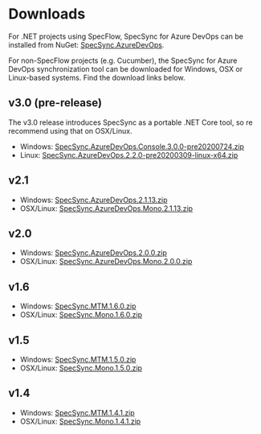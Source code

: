 # Downloads

For .NET projects using SpecFlow, SpecSync for Azure DevOps can be installed from NuGet: [SpecSync.AzureDevOps](https://www.nuget.org/packages/SpecSync.AzureDevOps/).

For non-SpecFlow projects \(e.g. Cucumber\), the SpecSync for Azure DevOps synchronization tool can be downloaded for Windows, OSX or Linux-based systems. Find the download links below.

## v3.0 \(pre-release\)

The v3.0 release introduces SpecSync as a portable .NET Core tool, so re recommend using that on OSX/Linux. 

* Windows: [SpecSync.AzureDevOps.Console.3.0.0-pre20200724.zip](https://www.specsolutions.eu/media/specsync/SpecSync.AzureDevOps.Console.3.0.0-pre20200724.zip)
* Linux: [SpecSync.AzureDevOps.2.2.0-pre20200309-linux-x64.zip](https://www.specsolutions.eu/media/specsync/SpecSync.AzureDevOps.2.2.0-pre20200309-linux-x64.zip)

## v2.1

* Windows: [SpecSync.AzureDevOps.2.1.13.zip](https://www.specsolutions.eu/media/specsync/SpecSync.AzureDevOps.2.1.13.zip)
* OSX/Linux: [SpecSync.AzureDevOps.Mono.2.1.13.zip](https://www.specsolutions.eu/media/specsync/SpecSync.AzureDevOps.Mono.2.1.13.zip)

## v2.0

* Windows: [SpecSync.AzureDevOps.2.0.0.zip](https://www.specsolutions.eu/media/specsync/SpecSync.AzureDevOps.2.0.0.zip)
* OSX/Linux: [SpecSync.AzureDevOps.Mono.2.0.0.zip](https://www.specsolutions.eu/media/specsync/SpecSync.AzureDevOps.Mono.2.0.0.zip)

## v1.6

* Windows: [SpecSync.MTM.1.6.0.zip](https://www.specsolutions.eu/media/specsync/SpecSync.MTM.1.6.0.zip)
* OSX/Linux: [SpecSync.Mono.1.6.0.zip](https://www.specsolutions.eu/media/specsync/SpecSync.Mono.1.6.0.zip)

## v1.5

* Windows: [SpecSync.MTM.1.5.0.zip](https://www.specsolutions.eu/media/specsync/SpecSync.MTM.1.5.0.zip)
* OSX/Linux: [SpecSync.Mono.1.5.0.zip](https://www.specsolutions.eu/media/specsync/SpecSync.Mono.1.5.0.zip)

## v1.4

* Windows: [SpecSync.MTM.1.4.1.zip](https://www.specsolutions.eu/media/specsync/SpecSync.MTM.1.4.1.zip)
* OSX/Linux: [SpecSync.Mono.1.4.1.zip](https://www.specsolutions.eu/media/specsync/SpecSync.Mono.1.4.1.zip)

